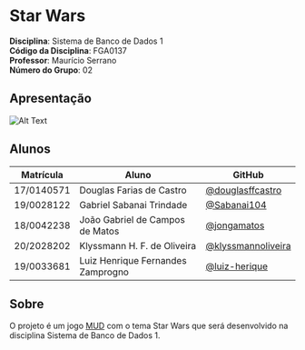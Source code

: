 # Star Wars

**Disciplina**: Sistema de Banco de Dados 1<br>
**Código da Disciplina**: FGA0137<br>
**Professor**: Maurício Serrano<br>
**Número do Grupo**: 02<br>

## Apresentação

![Alt Text](https://media3.giphy.com/media/Ken6Yg5n7bYStW4JYB/giphy.gif?cid=ecf05e4764ji2v8fejdniipmu1v9t92z35tcr55cjjw9ks93&rid=giphy.gif&ct=g)

## Alunos

| Matrícula  | Aluno                             | GitHub                                                     |
| ---------- | --------------------------------- | ---------------------------------------------------------- |
| 17/0140571 | Douglas Farias de Castro          | [@douglasffcastro](https://github.com/douglasffcastro)     |
| 19/0028122 | Gabriel Sabanai Trindade          | [@Sabanai104](https://github.com/Sabanai104)               |
| 18/0042238 | João Gabriel de Campos de Matos   | [@jongamatos](https://github.com/jongamatos)               |
| 20/2028202 | Klyssmann H. F. de Oliveira       | [@klyssmannoliveira](https://github.com/klyssmannoliveira) |
| 19/0033681 | Luiz Henrique Fernandes Zamprogno | [@luiz-herique](https://github.com/luiz-herique)           |

## Sobre

O projeto é um jogo [MUD](https://pt.wikipedia.org/wiki/Multi-user_dungeon) com o tema Star Wars que será desenvolvido na disciplina Sistema de Banco de Dados 1.
